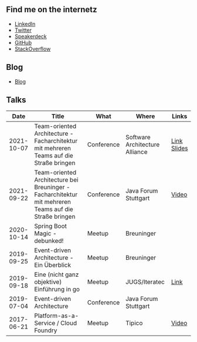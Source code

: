 ## Find me on the internetz
* [LinkedIn](http://linkedin.sebsprenger.de) 
* [Twitter](http://twitter.sebsprenger.de)
* [Speakerdeck](http://speakerdeck.sebsprenger.de)
* [GitHub](http://github.sebsprenger.de)
* [StackOverflow](http://so.sebsprenger.de)

## Blog
* [Blog](http://blog.sebsprenger.de)

## Talks
<table>
    <thead>
        <tr>
            <th>Date</th>
            <th>Title</th>
            <th>What</th>
            <th>Where</th>
            <th>Links</th>
        </tr>
    </thead>
    <tbody>
        <tr>
            <td>2021-10-07</td>
            <td>Team-oriented Architecture - Facharchitektur mit mehreren Teams auf die Straße bringen</td>
            <td>Conference</td>
            <td>Software Architecture Alliance</td>
            <td>
                <a href="https://www.software-architecture-alliance.de/software-architecture-alliance-2021/programm/programm#item-3114" rel="nofollow">Link</a>
                <br>
                <a href="https://speakerdeck.com/sebsprenger/team-oriented-architecture-facharchitektur-mit-mehreren-teams-auf-die-strasse-bringen" rel="nofollow">Slides</a>
            </td>
        </tr>
        <tr>
            <td>2021-09-22</td>
            <td>Team-oriented Architecture bei Breuninger - Facharchitektur mit mehreren Teams auf die Straße bringen</td>
            <td>Conference</td>
            <td>Java Forum Stuttgart</td>
            <td><a href="https://www.java-forum-stuttgart.de/vortraege/team-oriented-architecture-bei-breuninger/" rel="nofollow">Video</a></td>
        </tr>
        <tr>
            <td>2020-10-14</td>
            <td>Spring Boot Magic - debunked!</td>
            <td>Meetup</td>
            <td>Breuninger</td>
            <td></td>
        </tr>
        <tr>
            <td>2019-09-25</td>
            <td>Event-driven Architecture - Ein Überblick</td>
            <td>Meetup</td>
            <td>Breuninger</td>
            <td></td>
        </tr>
        <tr>
            <td>2019-09-18</td>
            <td>Eine (nicht ganz objektive) Einführung in go</td>
            <td>Meetup</td>
            <td>JUGS/Iteratec</td>
            <td><a href="https://www.jugs.org/va2019/09-18.html" rel="nofollow">Link</a></td>
        </tr>
        <tr>
            <td>2019-07-04</td>
            <td>Event-driven Architecture</td>
            <td>Conference</td>
            <td>Java Forum Stuttgart</td>
            <td></td>
        </tr>
        <tr>
            <td>2017-06-21</td>
            <td>Platform-as-a-Service / Cloud Foundry</td>
            <td>Meetup</td>
            <td>Tipico</td>
            <td><a href="https://www.youtube.com/watch?v=CgQ0DsKHSyg" rel="nofollow">Video</a></td>
        </tr>
    </tbody>
</table>